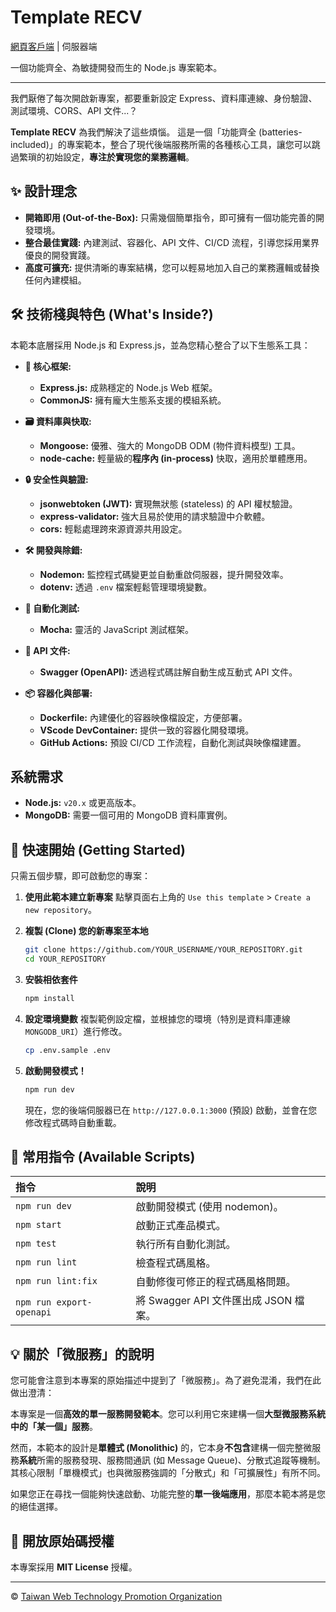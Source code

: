 # Template RECV

[網頁客戶端](https://github.com/web-tech-tw/template.inte) | 伺服器端


一個功能齊全、為敏捷開發而生的 Node.js 專案範本。

---

我們厭倦了每次開啟新專案，都要重新設定 Express、資料庫連線、身份驗證、測試環境、CORS、API 文件...？

**Template RECV** 為我們解決了這些煩惱。
這是一個「功能齊全 (batteries-included)」的專案範本，整合了現代後端服務所需的各種核心工具，讓您可以跳過繁瑣的初始設定，**專注於實現您的業務邏輯**。

## ✨ 設計理念

* **開箱即用 (Out-of-the-Box):** 只需幾個簡單指令，即可擁有一個功能完善的開發環境。
* **整合最佳實踐:** 內建測試、容器化、API 文件、CI/CD 流程，引導您採用業界優良的開發實踐。
* **高度可擴充:** 提供清晰的專案結構，您可以輕易地加入自己的業務邏輯或替換任何內建模組。

## 🛠️ 技術棧與特色 (What's Inside?)

本範本底層採用 Node.js 和 Express.js，並為您精心整合了以下生態系工具：

* **🚀 核心框架:**
    * **Express.js:** 成熟穩定的 Node.js Web 框架。
    * **CommonJS:** 擁有龐大生態系支援的模組系統。

* **🗃️ 資料庫與快取:**
    * **Mongoose:** 優雅、強大的 MongoDB ODM (物件資料模型) 工具。
    * **node-cache:** 輕量級的**程序內 (in-process)** 快取，適用於單體應用。

* **🔒 安全性與驗證:**
    * **jsonwebtoken (JWT):** 實現無狀態 (stateless) 的 API 權杖驗證。
    * **express-validator:** 強大且易於使用的請求驗證中介軟體。
    * **cors:** 輕鬆處理跨來源資源共用設定。

* **🛠️ 開發與除錯:**
    * **Nodemon:** 監控程式碼變更並自動重啟伺服器，提升開發效率。
    * **dotenv:** 透過 `.env` 檔案輕鬆管理環境變數。

* **🧪 自動化測試:**
    * **Mocha:** 靈活的 JavaScript 測試框架。

* **📄 API 文件:**
    * **Swagger (OpenAPI):** 透過程式碼註解自動生成互動式 API 文件。

* **📦 容器化與部署:**
    * **Dockerfile:** 內建優化的容器映像檔設定，方便部署。
    * **VScode DevContainer:** 提供一致的容器化開發環境。
    * **GitHub Actions:** 預設 CI/CD 工作流程，自動化測試與映像檔建置。

## 系統需求

* **Node.js:** `v20.x` 或更高版本。
* **MongoDB:** 需要一個可用的 MongoDB 資料庫實例。

## 🚀 快速開始 (Getting Started)

只需五個步驟，即可啟動您的專案：

1.  **使用此範本建立新專案**
    點擊頁面右上角的 `Use this template` > `Create a new repository`。

2.  **複製 (Clone) 您的新專案至本地**
    ```sh
    git clone https://github.com/YOUR_USERNAME/YOUR_REPOSITORY.git
    cd YOUR_REPOSITORY
    ```

3.  **安裝相依套件**
    ```sh
    npm install
    ```

4.  **設定環境變數**
    複製範例設定檔，並根據您的環境（特別是資料庫連線 `MONGODB_URI`）進行修改。
    ```sh
    cp .env.sample .env
    ```

5.  **啟動開發模式！**
    ```sh
    npm run dev
    ```
    現在，您的後端伺服器已在 `http://127.0.0.1:3000` (預設) 啟動，並會在您修改程式碼時自動重載。

## 📜 常用指令 (Available Scripts)

| 指令 | 說明 |
| :--- | :--- |
| `npm run dev` | 啟動開發模式 (使用 nodemon)。 |
| `npm start` | 啟動正式產品模式。 |
| `npm test` | 執行所有自動化測試。 |
| `npm run lint` | 檢查程式碼風格。 |
| `npm run lint:fix` | 自動修復可修正的程式碼風格問題。 |
| `npm run export-openapi` | 將 Swagger API 文件匯出成 JSON 檔案。 |

## 💡 關於「微服務」的說明

您可能會注意到本專案的原始描述中提到了「微服務」。為了避免混淆，我們在此做出澄清：

本專案是一個**高效的單一服務開發範本**。您可以利用它來建構一個**大型微服務系統中的「某一個」服務**。

然而，本範本的設計是**單體式 (Monolithic)** 的，它本身**不包含**建構一個完整微服務**系統**所需的服務發現、服務間通訊 (如 Message Queue)、分散式追蹤等機制。其核心限制「單機模式」也與微服務強調的「分散式」和「可擴展性」有所不同。

如果您正在尋找一個能夠快速啟動、功能完整的**單一後端應用**，那麼本範本將是您的絕佳選擇。

## 📄 開放原始碼授權

本專案採用 **MIT License** 授權。

---

&copy; [Taiwan Web Technology Promotion Organization](https://web-tech.tw)
